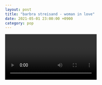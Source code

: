 ```yaml
---
layout: post
title: "barbra streisand - woman in love"
date: 2021-05-01 23:00:00 +0900
category: pop
---
```


<div class="video-container">
    <video id="player" class="video-js vjs-default-skin vjs-big-play-centered" data-json="/public/json/pop/barbra streisand - woman in love.json"></video>
</div>

```
```